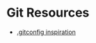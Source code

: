 # Git Resources

- [.gitconfig inspiration](https://blog.gitbutler.com/how-git-core-devs-configure-git/)
